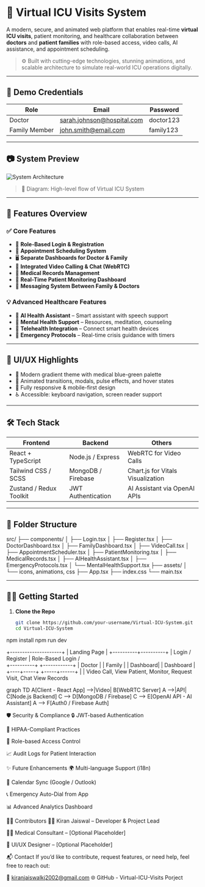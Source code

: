# 🏥 Virtual ICU Visits System

A modern, secure, and animated web platform that enables real-time **virtual ICU visits**, patient monitoring, and healthcare collaboration between **doctors** and **patient families** with role-based access, video calls, AI assistance, and appointment scheduling.

> ⚙️ Built with cutting-edge technologies, stunning animations, and scalable architecture to simulate real-world ICU operations digitally.

---

## 🚀 Demo Credentials

| Role           | Email                          | Password    |
|----------------|--------------------------------|-------------|
| Doctor         | sarah.johnson@hospital.com     | doctor123   |
| Family Member  | john.smith@email.com           | family123   |

---

## 📷 System Preview

![System Architecture](https://i.imgur.com/j4IWGlL.png)

> 📌 Diagram: High-level flow of Virtual ICU System

---

## 🧠 Features Overview

### ✅ Core Features
- 👤 **Role-Based Login & Registration**
- 📅 **Appointment Scheduling System**
- 🖥 **Separate Dashboards for Doctor & Family**
- 🎥 **Integrated Video Calling & Chat (WebRTC)**
- 📝 **Medical Records Management**
- 💓 **Real-Time Patient Monitoring Dashboard**
- 💬 **Messaging System Between Family & Doctors**

### 💡 Advanced Healthcare Features
- 🤖 **AI Health Assistant** – Smart assistant with speech support
- 🧠 **Mental Health Support** – Resources, meditation, counseling
- 📱 **Telehealth Integration** – Connect smart health devices
- 🚨 **Emergency Protocols** – Real-time crisis guidance with timers

---

## 🎨 UI/UX Highlights
- 🌈 Modern gradient theme with medical blue-green palette
- 🔄 Animated transitions, modals, pulse effects, and hover states
- 📱 Fully responsive & mobile-first design
- ♿ Accessible: keyboard navigation, screen reader support

---

## 🛠️ Tech Stack

| Frontend                | Backend             | Others                           |
|-------------------------|---------------------|----------------------------------|
| React + TypeScript      | Node.js / Express   | WebRTC for Video Calls           |
| Tailwind CSS / SCSS     | MongoDB / Firebase  | Chart.js for Vitals Visualization |
| Zustand / Redux Toolkit | JWT Authentication  | AI Assistant via OpenAI APIs     |

---

## 📁 Folder Structure

src/
├── components/
│ ├── Login.tsx
│ ├── Register.tsx
│ ├── DoctorDashboard.tsx
│ ├── FamilyDashboard.tsx
│ ├── VideoCall.tsx
│ ├── AppointmentScheduler.tsx
│ ├── PatientMonitoring.tsx
│ ├── MedicalRecords.tsx
│ ├── AIHealthAssistant.tsx
│ ├── EmergencyProtocols.tsx
│ └── MentalHealthSupport.tsx
├── assets/
│ └── icons, animations, css
├── App.tsx
├── index.css
└── main.tsx



---

## 🏃‍♂️ Getting Started

1. **Clone the Repo**
   ```bash
   git clone https://github.com/your-username/Virtual-ICU-System.git
   cd Virtual-ICU-System
  npm install
  npm run dev


+---------------------+
|      Landing Page   |
+----------+----------+
           |
     Login / Register
           |
      Role-Based Login
       /            \
+----------+    +------------+
| Doctor   |    | Family     |
| Dashboard|    | Dashboard  |
+----+-----+    +-----+------+
     |                |
Video Call,   View Patient, 
Monitor,      Request Visit,
Chat          View Records

graph TD
A[Client - React App] -->|Video| B[WebRTC Server]
A -->|API| C[Node.js Backend]
C --> D[MongoDB / Firebase]
C --> E[OpenAI API - AI Assistant]
A --> F[Auth0 / Firebase Auth]


🛡️ Security & Compliance
🔒 JWT-based Authentication

🏥 HIPAA-Compliant Practices

🔐 Role-based Access Control

📈 Audit Logs for Patient Interaction

✨ Future Enhancements
🌍 Multi-language Support (i18n)

📆 Calendar Sync (Google / Outlook)

📞 Emergency Auto-Dial from App

📊 Advanced Analytics Dashboard

🧑‍💻 Contributors
👩‍💻 Kiran Jaiswal – Developer & Project Lead

👩‍⚕️ Medical Consultant – [Optional Placeholder]

💬 UI/UX Designer – [Optional Placeholder]

📬 Contact
If you’d like to contribute, request features, or need help, feel free to reach out:

📧 kiranjaiswalkj2002@gmail.com
🌐 GitHub - Virtual-ICU-Visits Porject
